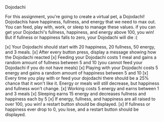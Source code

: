 Dojodachi

For this assignment, you're going to create a virtual pet, a Dojodachi! Dojodachis have happiness, fullness, and energy that we need to max out. You can feed, play with, work, or sleep to manage these values. if you can get your Dojodachi's fullness, happiness, and energy above 100, you win! But if fullness or happiness falls to zero, your Dojodachi will die :(

[x] Your Dojodachi should start with 20 happiness, 20 fullness, 50 energy, and 3 meals.
[x] After every button press, display a message showing how the Dojodachi reacted
[x] Feeding your Dojodachi costs 1 meal and gains a random amount of fullness between 5 and 10 (you cannot feed your Dojodachi if you do not have meals)
[x] Playing with your Dojodachi costs 5 energy and gains a random amount of happiness between 5 and 10
[x] Every time you play with or feed your dojodachi there should be a 25% chance that it won't like it. Energy or meals will still decrease, but happiness and fullness won't change.
[x] Working costs 5 energy and earns between 1 and 3 meals
[x] Sleeping earns 15 energy and decreases fullness and happiness each by 5
[x] If energy, fullness, and happiness are all raised to over 100, you win! a restart button should be displayed.
[x] If fullness or happiness ever drop to 0, you lose, and a restart button should be displayed.